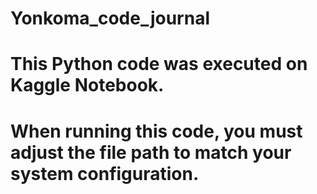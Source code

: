 # Yonkoma_code_journal

# This Python code was executed on Kaggle Notebook.
# When running this code, you must adjust the file path to match your system configuration.
